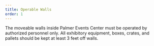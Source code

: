 ```yaml
---
title: Operable Walls
order: 1
---
```


The moveable walls inside Palmer Events Center must be operated by authorized personnel only. All exhibitory equipment, boxes, crates, and pallets should be kept at least 3 feet off walls.
